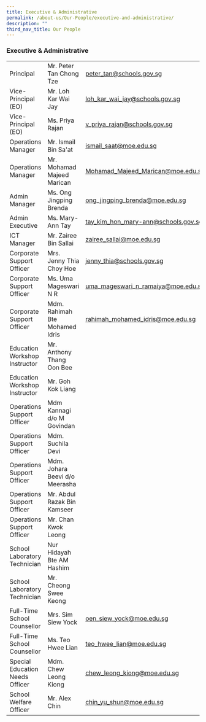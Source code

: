 ```yaml
---
title: Executive & Administrative
permalink: /about-us/Our-People/executive-and-administrative/
description: ""
third_nav_title: Our People
---
```

### Executive & Administrative

|  	|  	|  	|
|---	|---	|---	|
| Principal 	| Mr. Peter Tan Chong Tze 	| peter_tan@schools.gov.sg 	|
| Vice-Principal (EO) 	| Mr. Loh Kar Wai Jay 	| loh_kar_wai_jay@schools.gov.sg 	|
| Vice-Principal (EO) 	| Ms. Priya Rajan 	| v_priya_rajan@schools.gov.sg 	|
| Operations Manager 	| Mr. Ismail Bin Sa'at 	| ismail_saat@moe.edu.sg |
| Operations Manager 	| Mr. Mohamad Majeed Marican	| Mohamad_Majeed_Marican@moe.edu.sg |
| Admin  Manager 	| Ms. Ong Jingping Brenda 	| ong_jingping_brenda@moe.edu.sg 	|
| Admin Executive 	| Ms. Mary-Ann Tay 	| tay_kim_hon_mary-ann@schools.gov.sg 	|
| ICT Manager 	| Mr. Zairee Bin Sallai 	| zairee_sallai@moe.edu.sg 	|
| Corporate Support Officer 	| Mrs. Jenny Thia Choy Hoe 	| jenny_thia@schools.gov.sg 	|
| Corporate Support Officer 	| Ms. Uma Mageswari N R 	| uma_mageswari_n_ramaiya@moe.edu.sg 	|
| Corporate Support Officer 	| Mdm. Rahimah Bte Mohamed Idris 	| rahimah_mohamed_idris@moe.edu.sg 	|
| Education Workshop Instructor 	| Mr. Anthony Thang Oon Bee 	|  	|
| Education Workshop Instructor 	| Mr. Goh Kok Liang 	|  	|
| Operations Support Officer 	| Mdm Kannagi d/o M Govindan 	|  	|
| Operations Support Officer 	| Mdm. Suchila Devi 	|  	|
| Operations Support Officer 	| Mdm. Johara Beevi d/o Meerasha 	|  	|
| Operations Support Officer 	| Mr. Abdul Razak Bin Kamseer 	|  	|
| Operations Support Officer 	| Mr. Chan Kwok Leong 	|  	|
| School Laboratory Technician 	| Nur Hidayah Bte AM Hashim 	|  	|
| School Laboratory Technician 	| Mr. Cheong Swee Keong	|  	|
| Full-Time School Counsellor 	| Mrs. Sim Siew Yock 	|  oen_siew_yock@moe.edu.sg 	|
| Full-Time School Counsellor 	| Ms. Teo Hwee Lian 	|  teo_hwee_lian@moe.edu.sg	|
| Special Education Needs Officer	| Mdm. Chew Leong Kiong 	|  chew_leong_kiong@moe.edu.sg 	|
| School Welfare Officer 	| Mr. Alex Chin 	| chin_yu_shun@moe.edu.sg 	|